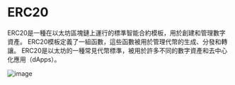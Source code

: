 # ERC20
ERC20是一種在以太坊區塊鏈上運行的標準智能合約模板，用於創建和管理數字資產。 ERC20模板定義了一組函數，這些函數被用於管理代幣的生成、分發和轉讓。 
ERC20是以太坊的一種常見代幣標準，被用於許多不同的數字資產和去中心化應用（dApps）。

![image](https://user-images.githubusercontent.com/39545122/210928145-a694401f-657c-4e39-b9fe-b496ce49b3f3.png)

